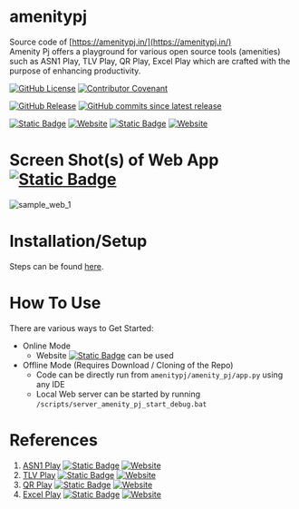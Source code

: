 # amenitypj
Source code of [https://amenitypj.in/](https://amenitypj.in/)
<BR>Amenity Pj offers a playground for various open source tools (amenities) such as ASN1 Play, TLV Play, QR Play, Excel Play which are crafted with the purpose of enhancing productivity.

[![GitHub License](https://img.shields.io/github/license/impratikjaiswal/amenitypj)](LICENSE)
[![Contributor Covenant](https://img.shields.io/badge/Contributor%20Covenant-2.1-4baaaa.svg)](CODE_OF_CONDUCT.md)

[![GitHub Release](https://img.shields.io/github/v/release/impratikjaiswal/amenitypj)](https://github.com/impratikjaiswal/amenitypj/releases/latest)
[![GitHub commits since latest release](https://img.shields.io/github/commits-since/impratikjaiswal/amenitypj/latest)](https://github.com/impratikjaiswal/amenitypj/commits/main/)

[![Static Badge](https://img.shields.io/badge/amenitypj.in-a?label=website%20url)](https://amenitypj.in/)
[![Website](https://img.shields.io/website?url=https://amenitypj.in&label=website%20status)](https://amenitypj.in/)
[![Static Badge](https://img.shields.io/badge/impratikjaiswal.github.io-a?label=gihub%20website%20url)](https://impratikjaiswal.github.io/)
[![Website](https://img.shields.io/website?url=https://amenitypj.in&label=website%20status)](https://impratikjaiswal.github.io/)

# Screen Shot(s) of Web App [![Static Badge](https://img.shields.io/badge/amenitypj.in-a)](https://amenitypj.in/) 
![sample_web_1](https://github.com/impratikjaiswal/amenitypj/blob/main/static/images/sample_web_1.gif?raw=true)

# Installation/Setup
Steps can be found [here](https://github.com/impratikjaiswal/pythonHelpers/blob/main/HOW_TO_INSTALL_PYTHON_APPS.md).

# How To Use
There are various ways to Get Started:

  - Online Mode
    - Website [![Static Badge](https://img.shields.io/badge/amenitypj.in-a)](https://amenitypj.in/) can be used
  - Offline Mode (Requires Download / Cloning of the Repo)
    - Code can be directly run from ```amenitypj/amenity_pj/app.py``` using any IDE
    - Local Web server can be started by running ```/scripts/server_amenity_pj_start_debug.bat```

# References
1. [ASN1 Play](https://impratikjaiswal.github.io/asn1Play/)
    [![Static Badge](https://img.shields.io/badge/amenitypj.in/asn1Play-a?label=website%20url)](https://amenitypj.in/asn1Play)
    [![Website](https://img.shields.io/website?url=https://amenitypj.in/asn1Play&label=website%20status)](https://amenitypj.in/asn1Play)
2. [TLV Play](https://impratikjaiswal.github.io/tlvPlay/)
    [![Static Badge](https://img.shields.io/badge/amenitypj.in/tlvPlay-a?label=website%20url)](https://amenitypj.in/tlvPlay)
    [![Website](https://img.shields.io/website?url=https://amenitypj.in/tlvPlay&label=website%20status)](https://amenitypj.in/tlvPlay)
3. [QR Play](https://impratikjaiswal.github.io/qrPlay/)
    [![Static Badge](https://img.shields.io/badge/amenitypj.in/qrPlay-a?label=website%20url)](https://amenitypj.in/qrPlay)
    [![Website](https://img.shields.io/website?url=https://amenitypj.in/qrPlay&label=website%20status)](https://amenitypj.in/qrPlay)
4. [Excel Play](https://impratikjaiswal.github.io/excelPlay/)
    [![Static Badge](https://img.shields.io/badge/amenitypj.in/excelPlay-a?label=website%20url)](https://amenitypj.in/excelPlay)
    [![Website](https://img.shields.io/website?url=https://amenitypj.in/excelPlay&label=website%20status)](https://amenitypj.in/excelPlay)
